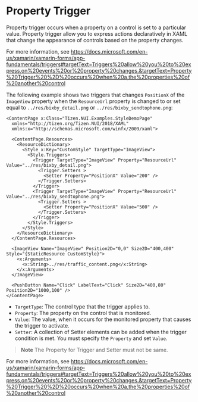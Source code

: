 # Property Trigger
Property trigger occurs when a property on a control is set to a particular value. Property trigger allow you to express actions declaratively in XAML that change the appearance of controls based on the property changes.

For more information, see https://docs.microsoft.com/en-us/xamarin/xamarin-forms/app-fundamentals/triggers#targetText=Triggers%20allow%20you%20to%20express,on%20events%20or%20property%20changes.&targetText=Property%20Trigger%20%2D%20occurs%20when%20a,the%20properties%20of%20another%20control


The following example shows two triggers that changes `PositionX` of the `ImageView` property when the `ResourceUrl` property is changed to or set equal to `../res/bixby_detail.png` or `../res/bixby_sendtophone.png`:

``` xaml
<ContentPage x:Class="Tizen.NUI.Examples.StyleDemoPage"
  xmlns="http://tizen.org/Tizen.NUI/2018/XAML"
  xmlns:x="http://schemas.microsoft.com/winfx/2009/xaml">

  <ContentPage.Resources>
    <ResourceDictionary>
      <Style x:Key="CustomStyle" TargetType="ImageView">
        <Style.Triggers>
          <Trigger TargetType="ImageView" Property="ResourceUrl" Value="../res/bixby_detail.png">
            <Trigger.Setters >
              <Setter Property="PositionX" Value="200" />
            </Trigger.Setters>
          </Trigger>
          <Trigger TargetType="ImageView" Property="ResourceUrl" Value="../res/bixby_sendtophone.png">
            <Trigger.Setters >
              <Setter Property="PositionX" Value="500" />
            </Trigger.Setters>
          </Trigger>
        </Style.Triggers>
      </Style>
    </ResourceDictionary>
  </ContentPage.Resources>

  <ImageView Name="ImageView" Position2D="0,0" Size2D="400,400" Style="{StaticResource CustomStyle}">
    <x:Arguments>
      <x:String>../res/traffic_content.png</x:String>
    </x:Arguments>
  </ImageView>

  <PushButton Name="Click" LabelText="Click" Size2D="400,80" Position2D="1000,100" />
</ContentPage>
```

- `TargetType`: The control type that the trigger applies to.
- `Property`: The property on the control that is monitored.
- `Value`: The value, when it occurs for the monitored property that causes the trigger to activate.
- `Setter`: A collection of Setter elements can be added when the trigger condition is met. You must specify the `Property` and set `Value`.

> **Note**
> The Property for Trigger and Setter must not be same.

For more information, see https://docs.microsoft.com/en-us/xamarin/xamarin-forms/app-fundamentals/triggers#targetText=Triggers%20allow%20you%20to%20express,on%20events%20or%20property%20changes.&targetText=Property%20Trigger%20%2D%20occurs%20when%20a,the%20properties%20of%20another%20control

